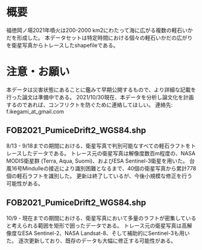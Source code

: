 # 概要
福徳岡ノ場2021年噴火は200-2000 km2にわたって海に広がる複数の軽石いかだを形成した。
本データセットは特定時間における個々の軽石いかだの広がりを衛星写真からトレースしたshapefileである。

# 注意・お願い
本データは災害状態にあることに鑑みて早期公開するもので、より詳細な記載を行った論文は準備中である。
2021/10/30現在、本データを分析し論文化を計画するのであれば、コンフリクトを防ぐために連絡してほしい。
連絡先: f.ikegami_at_gmail.com

## FOB2021_PumiceDrift2_WGS84.shp
8/13 - 9/18までの期間における、衛星写真で判別可能なすべての軽石ラフトをトレースしたデータである。
トレース元の衛星写真は解像度数百m程度の、NASA MODIS衛星群 (Terra, Aqua, Suomi)、およびESA Sentinel-3衛星を用いた。
台風16号Mindulleの接近により識別困難となるまで、40個の衛星写真から累計778個の軽石ラフトを識別した。
更新は終了しているが、今後小規模な修正を行う可能性がある。

## FOB2021_PumiceDrift2_WGS84.shp
10/9 - 現在までの期間における、衛星写真において多量のラフトが密集していると考えられる範囲を矩形で囲ったデータである。
トレース元の衛星写真は高解像度なESA Sentinel-2、NASA Landsat-8、そして補助的にSentinel-3も用いた。
逐次更新しており、既存のデータも大幅に修正する可能性がある。
